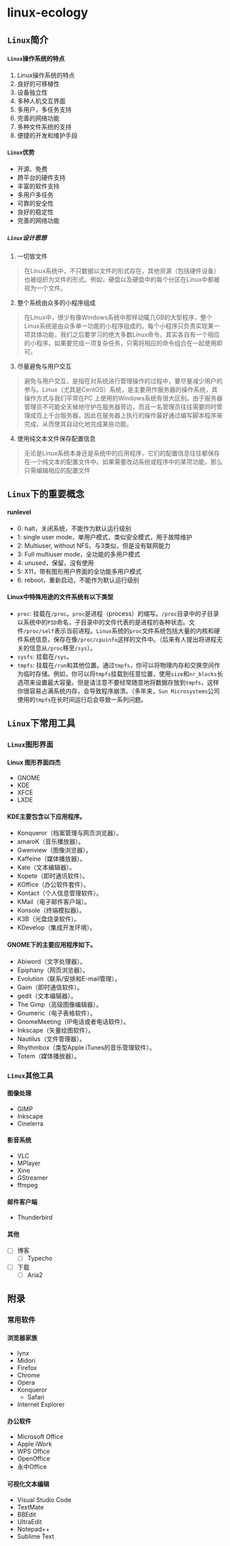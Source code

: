 # linux-ecology

## `Linux`简介

#### `Linux`操作系统的特点

1. Linux操作系统的特点
2. 良好的可移植性
3. 设备独立性
4. 多种人机交互界面
5. 多用户，多任务支持
6. 完善的网络功能
7. 多种文件系统的支持
8. 便捷的开发和维护手段

#### `Linux`优势
- 开源、免费
- 跨平台的硬件支持
- 丰富的软件支持
- 多用户多任务
- 可靠的安全性
- 良好的稳定性
- 完善的网络功能

##### `Linux`设计思想

01. 一切皆文件
> 在Linux系统中，不只数据以文件的形式存在，其他资源（包括硬件设备）也被组织为文件的形式。例如，硬盘以及硬盘中的每个分区在Linux中都被视为一个文件。
02. 整个系统由众多的小程序组成
> 在Linux中，很少有像Windows系统中那样动辄几GB的大型程序，整个Linux系统是由众多单一功能的小程序组成的。每个小程序只负责实现某一项具体功能，我们之后要学习的绝大多数Linux命令，其实各自有一个相应的小程序。如果要完成一项复杂任务，只需将相应的命令组合在一起使用即可。
03. 尽量避免与用户交互
> 避免与用户交互，是指在对系统进行管理操作的过程中，要尽量减少用户的参与。Linux（尤其是CentOS）系统，是主要用作服务器的操作系统，其操作方式与我们平常在PC 上使用的Windows系统有很大区别。由于服务器管理员不可能全天候地守护在服务器旁边，而且一名管理员往往需要同时管理成百上千台服务器，因此在服务器上执行的操作最好通过编写脚本程序来完成，从而使其自动化地完成某些功能。
04. 使用纯文本文件保存配置信息
> 无论是Linux系统本身还是系统中的应用程序，它们的配置信息往往都保存在一个纯文本的配置文件中。如果需要改动系统或程序中的某项功能，那么只需编辑相应的配置文件

## `Linux`下的重要概念

#### runlevel

- 0: halt，关闭系统，不能作为默认运行级别
- 1: single user mode，单用户模式，类似安全模式，用于故障维护
- 2: Multiuser, without NFS，与3类似，但是没有联网能力
- 3: Full multiuser mode，全功能的多用户模式
- 4: unused，保留，没有使用
- 5: X11，带有图形用户界面的全功能多用户模式
- 6: reboot，重新启动，不能作为默认运行级别

#### Linux中特殊用途的文件系统有以下类型

- `proc`: 挂载在`/proc`。`proc`是进程（process）的缩写。`/proc`目录中的子目录以系统中的`PID`命名，子目录中的文件代表的是进程的各种状态。文件`/proc/self`表示当前进程。`Linux`系统的`proc`文件系统包括大量的内核和硬件系统信息，保存在像`/proc/cpuinfo`这样的文件中。（后来有人提出将进程无关的信息从`/proc`移至`/sys`）。
- `sysfs`: 挂载在`/sys`。
- `tmpfs`: 挂载在`/run`和其他位置。通过`tmpfs`，你可以将物理内存和交换空间作为临时存储。例如，你可以将`tmpfs`挂载到任意位置，使用`size`和`nr_blocks`长选项来设置最大容量。但是请注意不要经常随意地将数据存放到`tmpfs`，这样你很容易占满系统内存，会导致程序崩溃。（多年来，`Sun Microsystems`公司使用的`tmpfs`在长时间运行后会导致一系列问题。

## `Linux`下常用工具

### `Linux`图形界面

#### Linux 图形界面四杰

- GNOME
- KDE
- XFCE
- LXDE

#### KDE主要包含以下应用程序。

- Konqueror（档案管理与网页浏览器）。
- amaroK（音乐播放器）。
- Gwenview（图像浏览器）。
- Kaffeine（媒体播放器）。
- Kate（文本编辑器）。
- Kopete（即时通讯软件）。
- KOffice（办公软件套件）。
- Kontact（个人信息管理软件）。
- KMail（电子邮件客户端）。
- Konsole（终端模拟器）。
- K3B（光盘烧录软件）。
- KDevelop（集成开发环境）。

#### GNOME下的主要应用程序如下。
- Abiword（文字处理器）。
- Epiphany（网页浏览器）。
- Evolution（联系/安排和E-mail管理）。
- Gaim（即时通信软件）。
- gedit（文本编辑器）。
- The Gimp（高级图像编辑器）。
- Gnumeric（电子表格软件）。
- GnomeMeeting（IP电话或者电话软件）。
- Inkscape（矢量绘图软件）。
- Nautilus（文件管理器）。
- Rhythmbox（类型Apple iTunes的音乐管理软件）。
- Totem（媒体播放器）。

### `Linux`其他工具

#### 图像处理

- GIMP
- Inkscape
- Cinelerra

#### 影音系统

- VLC
- MPlayer
- Xine
- GStreamer
- ffmpeg

#### 邮件客户端

- Thunderbird

#### 其他
- [ ] 博客
  - [ ] Typecho
- [ ] 下载
  - [ ] Aria2

## 附录

### 常用软件

#### 浏览器家族

- lynx
- Midori
- Firefox
- Chrome
- Opera
- Konqueror
  - Safari
- Internet Explorer

#### 办公软件

- Microsoft Office
- Apple iWork
- WPS Office
- OpenOffice
- 永中Office

#### 可视化文本编辑

- Visual Studio Code
- TextMate
- BBEdit
- UltraEdit
- Notepad++
- Sublime Text